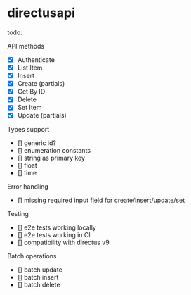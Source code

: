 # directusapi

todo:

API methods

- [x] Authenticate
- [x] List Item
- [x] Insert
- [x] Create (partials)
- [x] Get By ID
- [x] Delete
- [x] Set Item
- [x] Update (partials)

Types support

- [] generic id?
- [] enumeration constants
- [] string as primary key
- [] float
- [] time

Error handling

- [] missing required input field for create/insert/update/set

Testing

- [] e2e tests working locally
- [] e2e tests working in CI
- [] compatibility with directus v9

Batch operations

- [] batch update
- [] batch insert
- [] batch delete
